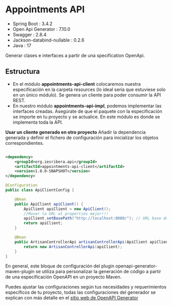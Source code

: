 ﻿# Appointments API

- Spring Boot : 3.4.2
- Open Api Generator : 7.10.0
- Swagger : 2.8.4
- Jackson-databind-nullable : 0.2.6
- Java : 17

Generar clases e interfaces a partir de una specification OpenApi.

## Estructura
- En el módulo **appointments-api-client** colocaremos nuestra especificación en la carpeta resources (lo ideal sería que estuviese solo en un único módulo). Se genera un cliente para poder consumir la API REST.
- En nuestro módulo **appointments-api-impl**, podemos implementar las interfaces creadas. Asegúrate de que el paquete con la especificación se importe en tu proyecto y se actualice. En este módulo es donde se implementa toda la API.


**Usar un cliente generado en otro proyecto**
Añadir la dependencia generada y definir el fichero de configuración para inicializar los objetos correspondientes.

```xml

<dependency>
    <groupId>org.iesribera.api</groupId>
    <artifactId>appointments-api-client</artifactId>
    <version>1.0.0-SNAPSHOT</version>
</dependency>
```

```java
@Configuration
public class ApiClientConfig {

    @Bean
    public ApiClient apiClient() {
        ApiClient apiClient = new ApiClient();
        //Mover la URL al properties mejor!!!
        apiClient.setBasePath("http://localhost:8080/"); // URL base de la API
        return apiClient;
    }

    @Bean
    public ArtisanControllerApi artisanControllerApi(ApiClient apiClient) {
        return new ArtisanControllerApi(apiClient);
    }
}
```



En general, este bloque de configuración del plugin openapi-generator-maven-plugin se utiliza para personalizar la generación de código a partir de una especificación OpenAPI en un proyecto Maven.

Puedes ajustar las configuraciones según tus necesidades y requerimientos específicos de tu proyecto, todas las configuraciones del generador se explican con más detalle en el [sitio web de OpenAPI Generator](https://openapi-generator.tech/docs/generators/spring/)
